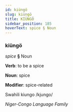 ```yaml
---
id: kiüngö
slug: kiüngö
title: KİÜNGÖ
sidebar_position: 185
hoverText: spice § Noun
---
```


### kiüngö

*spice* **§** Noun

**Verb**: to be a spice

**Noun**: spice

**Modifier**: spice-related

Swahili kiungo /kjungo/

*Niger-Congo Language Family*